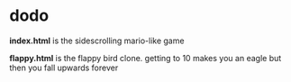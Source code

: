 # dodo

**index.html** is the sidescrolling mario-like game

**flappy.html** is the flappy bird clone. getting to 10 makes you an eagle but then you fall upwards forever

